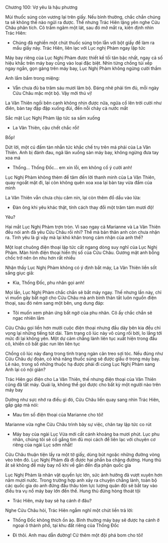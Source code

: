 




Chương 100: Vợ yêu là hậu phương

Mùi thuốc súng còn vương lại trên giấy. Nếu bình thường, chắc chắn chúng ta sẽ không thể nào ngửi ra được. Thế nhưng
Trác Hiên lặng yên nghe Cửu Châu phân tích. Cô trầm ngâm một lát, sau đó mở mắt ra, kiên định nhìn Trác Hiên:

- Chúng đã nghiền một chút thuốc súng trộn lẫn với bột giấy để làm ra mẩu giấy này. Trác Hiên, liên lạc với Lục nghị Phàm ngay lập tức

Máy bay riêng của Lục Nghị Phàm được thiết kế tối tân bậc nhất, ngay cả số hiệu khắc trên máy bay cũng vào loại đặc biệt. Nhìn từng chồng túi xếp ngay ngắn, gọn gàng trên máy bay, Lục Nghị Phàm không ngừng cười thầm

Anh lẩm bẩm trong miệng:

- Vẫn chưa đủ ba trăm sáu mươi lăm bộ. Đáng nhẽ phải tìm đủ, mỗi ngày Cửu Châu mặc một bộ. Vậy mới thú vị!

La Vân Thiên ngồi bên cạnh không nhịn được nữa, ngửa cổ lên trời cười như điên, bàn tay đập đập xuống đùi, đến nỗi chảy cả nước mắt

Sắc mặt Lục Nghị Phàm lập tức sa sầm xuống


- La Vân Thiên, cậu chết chắc rồi!

Bốp!

Dứt lời, một cú đấm tàn nhẫn tức khắc chế trụ trên má phải của La Vân Thiên. Anh bị đánh đau, ngã lăn xuống sàn máy bay, không ngừng đưa tay xoa má

- Thống... Thống Đốc... em xin lỗi, em không cố ý cười anh!

Lục Nghị Phàm không thèm để tâm đến lời thanh minh của La Vân Thiên, quay ngoắt mặt đi, lại còn không quên xoa xoa lại bàn tay vừa đấm của mình

La Vân Thiên vẫn chưa chịu câm nín, lại còn thêm đổ dầu vào lửa:

- Đàn ông khi yêu khác thật, tính cách thay đổi một trăm tám mươi độ!

Yêu?

Hai mắt Lục Nghị Phàm trợn tròn. Vì sao ngay cả Marianne và La Vân Thiên đều nói anh đã yêu Cửu Châu rồi nhỉ? Thế mà bản thân anh còn chưa nhận ra. Tình yêu là gì vậy mà lại khó khăn trong cảm nhận của anh thế?

Một loạt chuông điện thoại lập tức cắt ngang dòng suy nghĩ của Lục Nghị Phàm. Màn hình điện thoại hiển thị số của Cửu Châu. Gương mặt anh bỗng chốc trở nên ôn nhu hơn rất nhiều


Nhận thấy Lục Nghị Phàm không có ý định bắt máy, La Vân Thiên liền sốt sắng giục giã:

- Kìa, Thống Đốc, phu nhân gọi anh!

Mọi lần, Lục Nghị Phàm chắc chắn sẽ bắt máy ngay. Thế nhưng lần này, chỉ vì muốn gây bất ngờ cho Cửu Châu mà anh bình thản tắt luôn nguồn điện thoại, sau đó ném sang một bên, ung dung đáp:

- Tôi muốn xem phản ứng bất ngờ của phu nhân. Cô ấy chắc chắn sẽ ngạc nhiên lắm

Cửu Châu gọi liền hơn mười cuộc điện thoại nhưng đầu dây bên kia đều chỉ vọng lại những tiếng tút dài. Tâm trạng cô lúc này vô cùng rối bời, lo lắng tới mức đi lại không yên. Một dự cảm chẳng lành liên tục xuất hiện trong đầu cô, khiến cô bất giác run lên liên tục

Chồng cô lúc này đang trong tình trạng ngàn cân treo sợi tóc. Nếu đúng như Cửu Châu dự đoán, có khả năng thuốc súng sẽ được giấu ở trong máy bay. Lẽ nào, trong số những thuộc hạ được phái đi cùng Lục Nghị Phàm sang Anh lại có nội gián?

Trác Hiên gọi điện cho La Vân Thiên, thế nhưng điện thoại của Vân Thiên cũng đã tắt máy. Quái lạ, không thể gọi được cho bất kỳ một người nào trên máy bay

Dường như sực nhớ ra điều gì đó, Cửu Châu liền quay sang nhìn Trác Hiên, gấp gáp mà nói:

- Mau tìm số điện thoại của Marianne cho tôi!

Marianne vừa nghe Cửu Châu trình bày sự việc, chân tay lập tức co rút

- Máy bay của ngài Lục Vừa mới cất cánh khoảng ba mươi phút. Lục phu nhân, chúng tôi sẽ cố gắng tìm đủ mọi cách để liên lạc với chuyên cơ riêng của ngài Lục sớm nhất!

Cửu Châu thuận tiện lấy ra một tờ giấy, dùng bút ngoặc những đường vòng vèo trên đó. Lục Nghị Phàm đã đi được hai phần ba chặng đường. Hung thủ ắt sẽ không để máy bay nổ khi về gần đến địa phận quốc gia

Lục Nghị Phàm là nhân vật quyền lực lớn, sức ảnh hưởng đã vượt xuyên hơn năm mươi nước. Trong trường hợp anh xảy ra chuyện chẳng lành, toàn bộ các quốc gia do anh đứng đầu thâu tóm lực lượng quân đội sẽ bắt tay vào điều tra vụ nổ máy bay lớn đến thế. Hung thủ đừng hòng thoát tội

- Trác Hiên, máy bay sẽ hạ cánh ở đâu?

Nghe Cửu Châu hỏi, Trác Hiên ngẫm nghĩ một chút liền trả lời:

- Thống Đốc không thích ồn ào. Bình thường máy bay sẽ được hạ cánh ở ngoại ô thành phố, tại khu đất riêng của Thống Đốc

- Đi thôi. Anh mau dẫn đường! Cử thêm một đội phá bom cho tôi!




